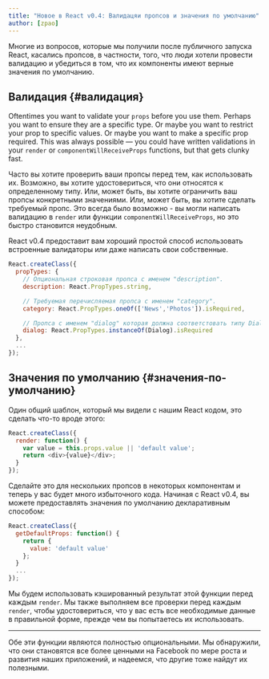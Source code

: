 ```yaml
---
title: "Новое в React v0.4: Валидацяи пропсов и значения по умолчанию"
author: [zpao]
---
```


Многие из вопросов, которые мы получили после публичного запуска React, 
касались пропсов, в частности, того, что люди хотели провести валидацию 
и убедиться в том, что их компоненты имеют верные значения по умолчанию.


## Валидация {#валидация}

Oftentimes you want to validate your `props` before you use them. Perhaps you want to ensure they are a specific type. Or maybe you want to restrict your prop to specific values. Or maybe you want to make a specific prop required. This was always possible — you could have written validations in your `render` or `componentWillReceiveProps` functions, but that gets clunky fast.

Часто вы хотите проверить ваши пропсы перед тем, как использовать их. 
Возможно, вы хотите удостовериться, что они относятся к определенному типу. 
Или, может быть, вы хотите ограничить ваш пропсы конкретными значениями. 
Или, может быть, вы хотите сделать требуемый пропс. Это всегда было 
возможно - вы могли написать валидацию в `render` или функции 
`componentWillReceiveProps`, но это быстро становится неудобным.

React v0.4 предоставит вам хороший простой способ использовать встроенные 
валидаторы или даже написать свои собственные.

```js
React.createClass({
  propTypes: {
    // Опциональная строковая пропса с именем "description".
    description: React.PropTypes.string,

    // Требуемая перечисляемая пропса с именем "category".
    category: React.PropTypes.oneOf(['News','Photos']).isRequired,

    // Пропса с именем "dialog" которая должна соответстовать типу Dialog.
    dialog: React.PropTypes.instanceOf(Dialog).isRequired
  },
  ...
});
```


## Значения по умолчанию {#значения-по-умолчанию}

Один общий шаблон, который мы видели с нашим React кодом, это сделать 
что-то вроде этого:

```js
React.createClass({
  render: function() {
    var value = this.props.value || 'default value';
    return <div>{value}</div>;
  }
});
```

Сделайте это для нескольких пропсов в некоторых компонентам и теперь у 
вас будет много избыточного кода. Начиная с React v0.4, вы можете 
предоставлять значения по умолчанию декларативным способом:

```js
React.createClass({
  getDefaultProps: function() {
    return {
      value: 'default value'
    };
  }
  ...
});
```

Мы будем использовать кэшированный результат этой функции перед каждым `render`.
Мы также выполняем все проверки перед каждым `render`, чтобы удостовериться,
что у вас есть все необходимые данные в правильной форме, прежде чем вы попытаетесь их использовать.

- - -

Обе эти функции являются полностью опциональными. Мы обнаружили, что 
они становятся все более ценными на Facebook по мере роста и развития 
наших приложений, и надеемся, что другие тоже найдут их полезными.
